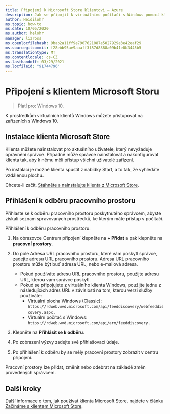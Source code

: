 ```yaml
---
title: Připojení k Microsoft Store klientovi – Azure
description: Jak se připojit k virtuálnímu počítači s Windows pomocí klienta Microsoft Store.
author: Heidilohr
ms.topic: how-to
ms.date: 10/05/2020
ms.author: helohr
manager: lizross
ms.openlocfilehash: 9bab2a11ff9e7907621087e5027929e3e42eaf29
ms.sourcegitcommit: f28ebb95ae9aaaff3f87d8388a09b41e0b3445b5
ms.translationtype: MT
ms.contentlocale: cs-CZ
ms.lasthandoff: 03/29/2021
ms.locfileid: "91744796"
---
```

# <a name="connect-with-the-microsoft-store-client"></a>Připojení s klientem Microsoft Storu

>Platí pro: Windows 10.

K prostředkům virtuálních klientů Windows můžete přistupovat na zařízeních s Windows 10.

## <a name="install-the-microsoft-store-client"></a>Instalace klienta Microsoft Store

Klienta můžete nainstalovat pro aktuálního uživatele, který nevyžaduje oprávnění správce. Případně může správce nainstalovat a nakonfigurovat klienta tak, aby k němu měli přístup všichni uživatelé zařízení.

Po instalaci je možné klienta spustit z nabídky Start, a to tak, že vyhledáte vzdálenou plochu.

Chcete-li začít, [Stáhněte a nainstalujte klienta z Microsoft Store](https://www.microsoft.com/store/productId/9WZDNCRFJ3PS).

## <a name="subscribe-to-a-workspace"></a>Přihlášení k odběru pracovního prostoru

Přihlaste se k odběru pracovního prostoru poskytnutého správcem, abyste získali seznam spravovaných prostředků, ke kterým máte přístup v počítači.

Přihlášení k odběru pracovního prostoru:

1. Na obrazovce Centrum připojení klepněte na **+ Přidat** a pak klepněte na **pracovní prostory**.
2. Do pole Adresa URL pracovního prostoru, které vám poskytl správce, zadejte adresu URL pracovního prostoru. Adresa URL pracovního prostoru může být buď adresa URL, nebo e-mailová adresa.
   
   - Pokud používáte adresu URL pracovního prostoru, použijte adresu URL, kterou vám správce poskytl.
   - Pokud se připojujete z virtuálního klienta Windows, použijte jednu z následujících adres URL v závislosti na tom, kterou verzi služby používáte:
       - Virtuální plocha Windows (Classic): `https://rdweb.wvd.microsoft.com/api/feeddiscovery/webfeeddiscovery.aspx` .
       - Virtuální počítač s Windows: `https://rdweb.wvd.microsoft.com/api/arm/feeddiscovery` .
  
3. Klepněte na **Přihlásit se k odběru**.
4. Po zobrazení výzvy zadejte své přihlašovací údaje.
5. Po přihlášení k odběru by se měly pracovní prostory zobrazit v centru připojení.

Pracovní prostory lze přidat, změnit nebo odebrat na základě změn provedených správcem.

## <a name="next-steps"></a>Další kroky

Další informace o tom, jak používat klienta Microsoft Store, najdete v článku [Začínáme s klientem Microsoft Store](/windows-server/remote/remote-desktop-services/clients/windows/).